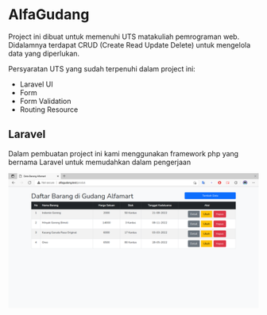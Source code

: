 # AlfaGudang

Project ini dibuat untuk memenuhi UTS matakuliah pemrograman web. Didalamnya terdapat CRUD (Create Read Update Delete) untuk mengelola data yang diperlukan.

Persyaratan UTS yang sudah terpenuhi dalam project ini:

-   Laravel UI
-   Form
-   Form Validation
-   Routing Resource

## Laravel

Dalam pembuatan project ini kami menggunakan framework php yang bernama Laravel untuk memudahkan dalam pengerjaan

![preview](github/preview.png)
